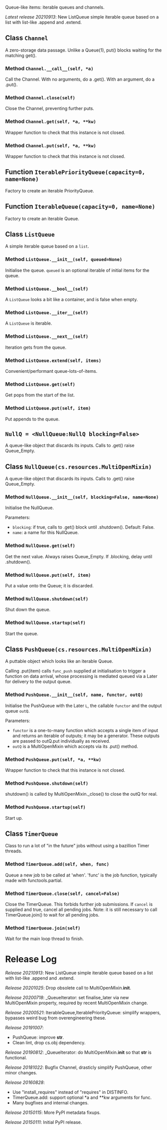 Queue-like items: iterable queues and channels.

*Latest release 20210913*:
New ListQueue simple iterable queue based on a list with list-like .append and .extend.

## Class `Channel`

A zero-storage data passage.
Unlike a Queue(1), put() blocks waiting for the matching get().

### Method `Channel.__call__(self, *a)`

Call the Channel.
With no arguments, do a .get().
With an argument, do a .put().

### Method `Channel.close(self)`

Close the Channel, preventing further puts.

### Method `Channel.get(self, *a, **kw)`

Wrapper function to check that this instance is not closed.

### Method `Channel.put(self, *a, **kw)`

Wrapper function to check that this instance is not closed.

## Function `IterablePriorityQueue(capacity=0, name=None)`

Factory to create an iterable PriorityQueue.

## Function `IterableQueue(capacity=0, name=None)`

Factory to create an iterable Queue.

## Class `ListQueue`

A simple iterable queue based on a `list`.

### Method `ListQueue.__init__(self, queued=None)`

Initialise the queue.
`queued` is an optional iterable of initial items for the queue.

### Method `ListQueue.__bool__(self)`

A `ListQueue` looks a bit like a container,
and is false when empty.

### Method `ListQueue.__iter__(self)`

A `ListQueue` is iterable.

### Method `ListQueue.__next__(self)`

Iteration gets from the queue.

### Method `ListQueue.extend(self, items)`

Convenient/performant queue-lots-of-items.

### Method `ListQueue.get(self)`

Get pops from the start of the list.

### Method `ListQueue.put(self, item)`

Put appends to the queue.

## `NullQ = <NullQueue:NullQ blocking=False>`

A queue-like object that discards its inputs.
Calls to .get() raise Queue_Empty.

## Class `NullQueue(cs.resources.MultiOpenMixin)`

A queue-like object that discards its inputs.
Calls to .get() raise Queue_Empty.

### Method `NullQueue.__init__(self, blocking=False, name=None)`

Initialise the NullQueue.

Parameters:
* `blocking`: if true, calls to .get() block until .shutdown().
  Default: False.
* `name`: a name for this NullQueue.

### Method `NullQueue.get(self)`

Get the next value. Always raises Queue_Empty.
If .blocking, delay until .shutdown().

### Method `NullQueue.put(self, item)`

Put a value onto the Queue; it is discarded.

### Method `NullQueue.shutdown(self)`

Shut down the queue.

### Method `NullQueue.startup(self)`

Start the queue.

## Class `PushQueue(cs.resources.MultiOpenMixin)`

A puttable object which looks like an iterable Queue.

Calling .put(item) calls `func_push` supplied at initialisation
to trigger a function on data arrival, whose processing is mediated
queued via a Later for delivery to the output queue.

### Method `PushQueue.__init__(self, name, functor, outQ)`

Initialise the PushQueue with the Later `L`, the callable `functor`
and the output queue `outQ`.

Parameters:
* `functor` is a one-to-many function which accepts a single
  item of input and returns an iterable of outputs; it may be a
  generator. These outputs are passed to outQ.put individually as
  received.
* `outQ` is a MultiOpenMixin which accepts via its .put() method.

### Method `PushQueue.put(self, *a, **kw)`

Wrapper function to check that this instance is not closed.

### Method `PushQueue.shutdown(self)`

shutdown() is called by MultiOpenMixin._close() to close
the outQ for real.

### Method `PushQueue.startup(self)`

Start up.

## Class `TimerQueue`

Class to run a lot of "in the future" jobs without using a bazillion
Timer threads.

### Method `TimerQueue.add(self, when, func)`

Queue a new job to be called at 'when'.
'func' is the job function, typically made with functools.partial.

### Method `TimerQueue.close(self, cancel=False)`

Close the TimerQueue. This forbids further job submissions.
If `cancel` is supplied and true, cancel all pending jobs.
Note: it is still necessary to call TimerQueue.join() to
wait for all pending jobs.

### Method `TimerQueue.join(self)`

Wait for the main loop thread to finish.

# Release Log



*Release 20210913*:
New ListQueue simple iterable queue based on a list with list-like .append and .extend.

*Release 20201025*:
Drop obsolete call to MultiOpenMixin.__init__.

*Release 20200718*:
_QueueIterator: set finalise_later via new MultiOpenMixin property, required by recent MultiOpenMixin change.

*Release 20200521*:
IterableQueue,IterablePriorityQueue: simplify wrappers, bypasses weird bug from overengineering these.

*Release 20191007*:
* PushQueue: improve __str__.
* Clean lint, drop cs.obj dependency.

*Release 20190812*:
_QueueIterator: do MultiOpenMixin.__init__ so that __str__ is functional.

*Release 20181022*:
Bugfix Channel, drasticly simplify PushQueue, other minor changes.

*Release 20160828*:
* Use "install_requires" instead of "requires" in DISTINFO.
* TimerQueue.add: support optional *a and **kw arguments for func.
* Many bugfixes and internal changes.

*Release 20150115*:
More PyPI metadata fixups.

*Release 20150111*:
Initial PyPI release.
